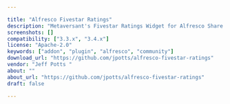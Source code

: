 ```yaml
---

title: "Alfresco Fivestar Ratings"
description: "Metaversant's Fivestar Ratings Widget for Alfresco Share This is an Alfresco Share customization that makes documents in the Alfresco repository rateable using a fivestar ratings widget. It started with the \\\"Someco ratings\\\" example from the Alfresco Developer Guide but adds a fully-integrated ratings widget into the Share UI."
screenshots: []
compatibility: ["3.3.x", "3.4.x"]
license: "Apache-2.0"
keywords: ["addon", "plugin", "alfresco", "community"]
download_url: "https://github.com/jpotts/alfresco-fivestar-ratings"
vendor: "Jeff Potts ‌"
about: ""
about_url: "https://github.com/jpotts/alfresco-fivestar-ratings"
draft: false

---
```

